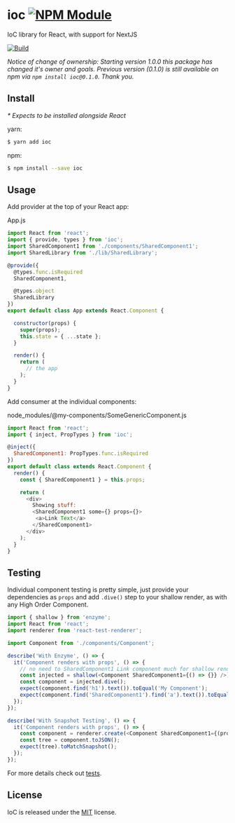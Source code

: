 # ioc [![NPM Module](https://img.shields.io/npm/v/ioc.svg)](https://www.npmjs.com/package/ioc)

IoC library for React, with support for NextJS

[![Build](https://img.shields.io/travis/alexindigo/ioc/master.svg)](https://travis-ci.org/alexindigo/ioc)

*Notice of change of ownership: Starting version 1.0.0 this package has changed it's owner and goals. Previous version (0.1.0) is still available on npm via `npm install ioc@0.1.0`. Thank you.*

## Install

_* Expects to be installed alongside React_

yarn:
```sh
$ yarn add ioc
```

npm:
```sh
$ npm install --save ioc
```

## Usage

Add provider at the top of your React app:

App.js
```js
import React from 'react';
import { provide, types } from 'ioc';
import SharedComponent1 from './components/SharedComponent1';
import SharedLibrary from './lib/SharedLibrary';

@provide({
  @types.func.isRequired
  SharedComponent1,

  @types.object
  SharedLibrary
})
export default class App extends React.Component {

  constructor(props) {
    super(props);
    this.state = { ...state };
  }

  render() {
    return (
      // the app
    );
  }
}
```

Add consumer at the individual components:

node_modules/@my-components/SomeGenericComponent.js
```js
import React from 'react';
import { inject, PropTypes } from 'ioc';

@inject({
  SharedComponent1: PropTypes.func.isRequired
})
export default class extends React.Component {
  render() {
    const { SharedComponent1 } = this.props;

    return (
      <div>
        Showing stuff:
        <SharedComponent1 some={} props={}>
         <a>Link Text</a>
        </SharedComponent1>
      </div>
    );
  }
}
```

## Testing

Individual component testing is pretty simple, just provide your dependencies as `props`
and add `.dive()` step to your shallow render, as with any High Order Component.

```js
import { shallow } from 'enzyme';
import React from 'react';
import renderer from 'react-test-renderer';

import Component from './components/Component';

describe('With Enzyme', () => {
  it('Component renders with props', () => {
    // no need to SharedComponent1 Link component much for shallow rendering
    const injected = shallow(<Component SharedComponent1={() => {}} />);
    const component = injected.dive();
    expect(component.find('h1').text()).toEqual('My Component');
    expect(component.find('SharedComponent1').find('a').text()).toEqual('Link Text');
  });
});

describe('With Snapshot Testing', () => {
  it('Component renders with props', () => {
    const component = renderer.create(<Component SharedComponent1={(props) => <div comment="mocked SharedComponent1 component">{props.children}</div>} />);
    const tree = component.toJSON();
    expect(tree).toMatchSnapshot();
  });
});
```

For more details check out [tests](__tests__).

## License

IoC is released under the [MIT](License) license.
